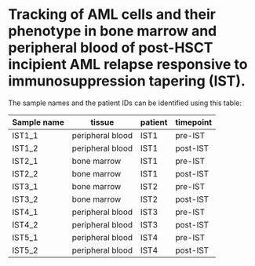 # Tracking of AML cells and their phenotype in bone marrow and peripheral blood of post-HSCT incipient AML relapse responsive to immunosuppression tapering (IST).

The sample names and the patient IDs can be identified using this table:

| Sample name | tissue | patient | timepoint |
| ----------- | ----------- | ----- | ------ |
| IST1_1 | peripheral blood | IST1 | pre-IST |
| IST1_2 | peripheral blood | IST1 | post-IST |
| IST2_1 | bone marrow | IST1 | pre-IST |
| IST2_2 | bone marrow | IST1 | post-IST |
| IST3_1 | bone marrow | IST2 | pre-IST |
| IST3_2 | bone marrow | IST2 | post-IST |
| IST4_1 | peripheral blood | IST3 | pre-IST |
| IST4_2 | peripheral blood | IST3 | post-IST |
| IST5_1 | peripheral blood | IST4 | pre-IST |
| IST5_2 | peripheral blood | IST4 | post-IST |


